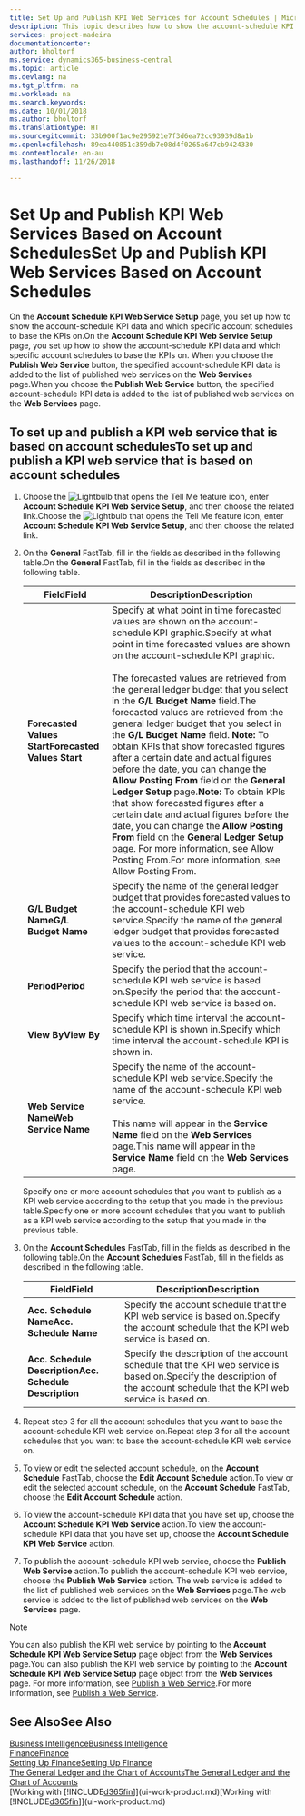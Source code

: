 ```yaml
---
title: Set Up and Publish KPI Web Services for Account Schedules | Microsoft Docs
description: This topic describes how to show the account-schedule KPI data based on specific account schedules.
services: project-madeira
documentationcenter: 
author: bholtorf
ms.service: dynamics365-business-central
ms.topic: article
ms.devlang: na
ms.tgt_pltfrm: na
ms.workload: na
ms.search.keywords: 
ms.date: 10/01/2018
ms.author: bholtorf
ms.translationtype: HT
ms.sourcegitcommit: 33b900f1ac9e295921e7f3d6ea72cc93939d8a1b
ms.openlocfilehash: 89ea440851c359db7e08d4f0265a647cb9424330
ms.contentlocale: en-au
ms.lasthandoff: 11/26/2018

---
```

# <a name="set-up-and-publish-kpi-web-services-based-on-account-schedules"></a><span data-ttu-id="c130f-103">Set Up and Publish KPI Web Services Based on Account Schedules</span><span class="sxs-lookup"><span data-stu-id="c130f-103">Set Up and Publish KPI Web Services Based on Account Schedules</span></span>
<span data-ttu-id="c130f-104">On the **Account Schedule KPI Web Service Setup** page, you set up how to show the account-schedule KPI data and which specific account schedules to base the KPIs on.</span><span class="sxs-lookup"><span data-stu-id="c130f-104">On the **Account Schedule KPI Web Service Setup** page, you set up how to show the account-schedule KPI data and which specific account schedules to base the KPIs on.</span></span> <span data-ttu-id="c130f-105">When you choose the **Publish Web Service** button, the specified account-schedule KPI data is added to the list of published web services on the **Web Services** page.</span><span class="sxs-lookup"><span data-stu-id="c130f-105">When you choose the **Publish Web Service** button, the specified account-schedule KPI data is added to the list of published web services on the **Web Services** page.</span></span>  

## <a name="to-set-up-and-publish-a-kpi-web-service-that-is-based-on-account-schedules"></a><span data-ttu-id="c130f-106">To set up and publish a KPI web service that is based on account schedules</span><span class="sxs-lookup"><span data-stu-id="c130f-106">To set up and publish a KPI web service that is based on account schedules</span></span>  
1.  <span data-ttu-id="c130f-107">Choose the ![Lightbulb that opens the Tell Me feature](media/ui-search/search_small.png "Tell me what you want to do") icon, enter **Account Schedule KPI Web Service Setup**, and then choose the related link.</span><span class="sxs-lookup"><span data-stu-id="c130f-107">Choose the ![Lightbulb that opens the Tell Me feature](media/ui-search/search_small.png "Tell me what you want to do") icon, enter **Account Schedule KPI Web Service Setup**, and then choose the related link.</span></span>  
2.  <span data-ttu-id="c130f-108">On the **General** FastTab, fill in the fields as described in the following table.</span><span class="sxs-lookup"><span data-stu-id="c130f-108">On the **General** FastTab, fill in the fields as described in the following table.</span></span>  

    |<span data-ttu-id="c130f-109">Field</span><span class="sxs-lookup"><span data-stu-id="c130f-109">Field</span></span>|<span data-ttu-id="c130f-110">Description</span><span class="sxs-lookup"><span data-stu-id="c130f-110">Description</span></span>|  
    |---------------------------------|---------------------------------------|  
    |<span data-ttu-id="c130f-111">**Forecasted Values Start**</span><span class="sxs-lookup"><span data-stu-id="c130f-111">**Forecasted Values Start**</span></span>|<span data-ttu-id="c130f-112">Specify at what point in time forecasted values are shown on the account-schedule KPI graphic.</span><span class="sxs-lookup"><span data-stu-id="c130f-112">Specify at what point in time forecasted values are shown on the account-schedule KPI graphic.</span></span><br /><br /> <span data-ttu-id="c130f-113">The forecasted values are retrieved from the general ledger budget that you select in the **G/L Budget Name** field.</span><span class="sxs-lookup"><span data-stu-id="c130f-113">The forecasted values are retrieved from the general ledger budget that you select in the **G/L Budget Name** field.</span></span> <span data-ttu-id="c130f-114">**Note:**  To obtain KPIs that show forecasted figures after a certain date and actual figures before the date, you can change the **Allow Posting From** field on the **General Ledger Setup** page.</span><span class="sxs-lookup"><span data-stu-id="c130f-114">**Note:**  To obtain KPIs that show forecasted figures after a certain date and actual figures before the date, you can change the **Allow Posting From** field on the **General Ledger Setup** page.</span></span> <span data-ttu-id="c130f-115">For more information, see Allow Posting From.</span><span class="sxs-lookup"><span data-stu-id="c130f-115">For more information, see Allow Posting From.</span></span>|  
    |<span data-ttu-id="c130f-116">**G/L Budget Name**</span><span class="sxs-lookup"><span data-stu-id="c130f-116">**G/L Budget Name**</span></span>|<span data-ttu-id="c130f-117">Specify the name of the general ledger budget that provides forecasted values to the account-schedule KPI web service.</span><span class="sxs-lookup"><span data-stu-id="c130f-117">Specify the name of the general ledger budget that provides forecasted values to the account-schedule KPI web service.</span></span>|  
    |<span data-ttu-id="c130f-118">**Period**</span><span class="sxs-lookup"><span data-stu-id="c130f-118">**Period**</span></span>|<span data-ttu-id="c130f-119">Specify the period that the account-schedule KPI web service is based on.</span><span class="sxs-lookup"><span data-stu-id="c130f-119">Specify the period that the account-schedule KPI web service is based on.</span></span>|  
    |<span data-ttu-id="c130f-120">**View By**</span><span class="sxs-lookup"><span data-stu-id="c130f-120">**View By**</span></span>|<span data-ttu-id="c130f-121">Specify which time interval the account-schedule KPI is shown in.</span><span class="sxs-lookup"><span data-stu-id="c130f-121">Specify which time interval the account-schedule KPI is shown in.</span></span>|  
    |<span data-ttu-id="c130f-122">**Web Service Name**</span><span class="sxs-lookup"><span data-stu-id="c130f-122">**Web Service Name**</span></span>|<span data-ttu-id="c130f-123">Specify the name of the account-schedule KPI web service.</span><span class="sxs-lookup"><span data-stu-id="c130f-123">Specify the name of the account-schedule KPI web service.</span></span><br /><br /> <span data-ttu-id="c130f-124">This name will appear in the **Service Name** field on the **Web Services** page.</span><span class="sxs-lookup"><span data-stu-id="c130f-124">This name will appear in the **Service Name** field on the **Web Services** page.</span></span>|  

    <span data-ttu-id="c130f-125">Specify one or more account schedules that you want to publish as a KPI web service according to the setup that you made in the previous table.</span><span class="sxs-lookup"><span data-stu-id="c130f-125">Specify one or more account schedules that you want to publish as a KPI web service according to the setup that you made in the previous table.</span></span>  

3.  <span data-ttu-id="c130f-126">On the **Account Schedules** FastTab, fill in the fields as described in the following table.</span><span class="sxs-lookup"><span data-stu-id="c130f-126">On the **Account Schedules** FastTab, fill in the fields as described in the following table.</span></span>  

    |<span data-ttu-id="c130f-127">Field</span><span class="sxs-lookup"><span data-stu-id="c130f-127">Field</span></span>|<span data-ttu-id="c130f-128">Description</span><span class="sxs-lookup"><span data-stu-id="c130f-128">Description</span></span>|  
    |---------------------------------|---------------------------------------|  
    |<span data-ttu-id="c130f-129">**Acc. Schedule Name**</span><span class="sxs-lookup"><span data-stu-id="c130f-129">**Acc. Schedule Name**</span></span>|<span data-ttu-id="c130f-130">Specify the account schedule that the KPI web service is based on.</span><span class="sxs-lookup"><span data-stu-id="c130f-130">Specify the account schedule that the KPI web service is based on.</span></span>|  
    |<span data-ttu-id="c130f-131">**Acc. Schedule Description**</span><span class="sxs-lookup"><span data-stu-id="c130f-131">**Acc. Schedule Description**</span></span>|<span data-ttu-id="c130f-132">Specify the description of the account schedule that the KPI web service is based on.</span><span class="sxs-lookup"><span data-stu-id="c130f-132">Specify the description of the account schedule that the KPI web service is based on.</span></span>|  

4.  <span data-ttu-id="c130f-133">Repeat step 3 for all the account schedules that you want to base the account-schedule KPI web service on.</span><span class="sxs-lookup"><span data-stu-id="c130f-133">Repeat step 3 for all the account schedules that you want to base the account-schedule KPI web service on.</span></span>  
5.  <span data-ttu-id="c130f-134">To view or edit the selected account schedule, on the **Account Schedule** FastTab, choose the **Edit Account Schedule** action.</span><span class="sxs-lookup"><span data-stu-id="c130f-134">To view or edit the selected account schedule, on the **Account Schedule** FastTab, choose the **Edit Account Schedule** action.</span></span>  
6.  <span data-ttu-id="c130f-135">To view the account-schedule KPI data that you have set up, choose the **Account Schedule KPI Web Service** action.</span><span class="sxs-lookup"><span data-stu-id="c130f-135">To view the account-schedule KPI data that you have set up, choose the **Account Schedule KPI Web Service** action.</span></span>  
7.  <span data-ttu-id="c130f-136">To publish the account-schedule KPI web service, choose the **Publish Web Service** action.</span><span class="sxs-lookup"><span data-stu-id="c130f-136">To publish the account-schedule KPI web service, choose the **Publish Web Service** action.</span></span> <span data-ttu-id="c130f-137">The web service is added to the list of published web services on the **Web Services** page.</span><span class="sxs-lookup"><span data-stu-id="c130f-137">The web service is added to the list of published web services on the **Web Services** page.</span></span>  

> [!NOTE]  
>  <span data-ttu-id="c130f-138">You can also publish the KPI web service by pointing to the **Account Schedule KPI Web Service Setup** page object from the **Web Services** page.</span><span class="sxs-lookup"><span data-stu-id="c130f-138">You can also publish the KPI web service by pointing to the **Account Schedule KPI Web Service Setup** page object from the **Web Services** page.</span></span> <span data-ttu-id="c130f-139">For more information, see [Publish a Web Service](across-how-publish-web-service.md).</span><span class="sxs-lookup"><span data-stu-id="c130f-139">For more information, see [Publish a Web Service](across-how-publish-web-service.md).</span></span>  

## <a name="see-also"></a><span data-ttu-id="c130f-140">See Also</span><span class="sxs-lookup"><span data-stu-id="c130f-140">See Also</span></span>  
[<span data-ttu-id="c130f-141">Business Intelligence</span><span class="sxs-lookup"><span data-stu-id="c130f-141">Business Intelligence</span></span>](bi.md)  
[<span data-ttu-id="c130f-142">Finance</span><span class="sxs-lookup"><span data-stu-id="c130f-142">Finance</span></span>](finance.md)  
[<span data-ttu-id="c130f-143">Setting Up Finance</span><span class="sxs-lookup"><span data-stu-id="c130f-143">Setting Up Finance</span></span>](finance-setup-finance.md)  
[<span data-ttu-id="c130f-144">The General Ledger and the Chart of Accounts</span><span class="sxs-lookup"><span data-stu-id="c130f-144">The General Ledger and the Chart of Accounts</span></span>](finance-general-ledger.md)  
<span data-ttu-id="c130f-145">[Working with [!INCLUDE[d365fin](includes/d365fin_md.md)]](ui-work-product.md)</span><span class="sxs-lookup"><span data-stu-id="c130f-145">[Working with [!INCLUDE[d365fin](includes/d365fin_md.md)]](ui-work-product.md)</span></span>

